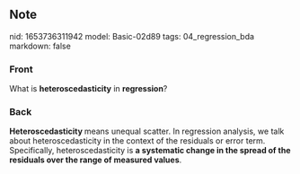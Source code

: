 ## Note
nid: 1653736311942
model: Basic-02d89
tags: 04_regression_bda
markdown: false

### Front
What is <b>heteroscedasticity</b> in <b>regression</b>?

### Back
<b>Heteroscedasticity </b>means unequal scatter. In regression analysis, we talk about heteroscedasticity in the context of the residuals or error term. Specifically, heteroscedasticity is <b>a systematic change in the spread of the residuals over the range of measured values</b>.
